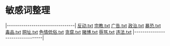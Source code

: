 # 敏感词整理

|---------------------------------|
[反动.txt](../processed_sensitive/反动.txt)
[宗教.txt](../processed_sensitive/宗教.txt)
[广告.txt](../processed_sensitive/广告.txt)
[政治.txt](../processed_sensitive/政治.txt)
[暴恐.txt](../processed_sensitive/暴恐.txt)
[毒品.txt](../processed_sensitive/毒品.txt)
[网址.txt](../processed_sensitive/网址.txt)
[色情低俗.txt](../processed_sensitive/色情低俗.txt)
[贪腐.txt](../processed_sensitive/贪腐.txt)
[赌博.txt](../processed_sensitive/赌博.txt)
[辱骂.txt](../processed_sensitive/辱骂.txt)
[违法.txt](../processed_sensitive/违法.txt)
|---------------------------------|
